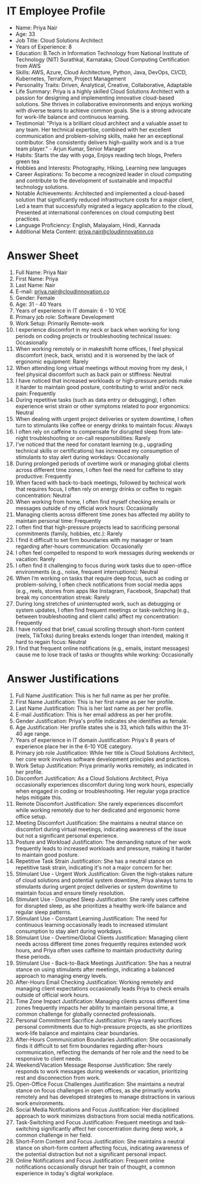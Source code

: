# IT Employee Profile

- Name: Priya Nair
- Age: 33
- Job Title: Cloud Solutions Architect
- Years of Experience: 8
- Education: B.Tech in Information Technology from National Institute of Technology (NIT) Surathkal, Karnataka;  Cloud Computing Certification from AWS
- Skills: AWS, Azure, Cloud Architecture, Python, Java, DevOps, CI/CD, Kubernetes, Terraform,  Project Management
- Personality Traits:  Driven,  Analytical,  Creative,  Collaborative,  Adaptable
- Life Summary: Priya is a highly skilled Cloud Solutions Architect with a passion for designing and implementing innovative cloud-based solutions. She thrives in collaborative environments and enjoys working with diverse teams to achieve common goals.  She is a strong advocate for work-life balance and continuous learning.
- Testimonial: "Priya is a brilliant cloud architect and a valuable asset to any team. Her technical expertise, combined with her excellent communication and problem-solving skills, make her an exceptional contributor. She consistently delivers high-quality work and is a true team player." -  Arjun Kumar, Senior Manager
- Habits:  Starts the day with yoga,  Enjoys reading tech blogs,  Prefers green tea
- Hobbies and Interests:  Photography,  Hiking,  Learning new languages
- Career Aspirations: To become a recognized leader in cloud computing and contribute to the development of sustainable and impactful technology solutions.
- Notable Achievements:  Architected and implemented a cloud-based solution that significantly reduced infrastructure costs for a major client,  Led a team that successfully migrated a legacy application to the cloud,  Presented at international conferences on cloud computing best practices.
- Language Proficiency: English, Malayalam, Hindi, Kannada
- Additional Meta Content: priya.nair@cloudinnovation.co

# Answer Sheet

1. Full Name: Priya Nair
2. First Name: Priya
3. Last Name: Nair
4. E-mail: priya.nair@cloudinnovation.co
5. Gender: Female
6. Age: 31 - 40 Years
7. Years of experience in IT domain: 6 - 10 YOE
8. Primary job role: Software Development
9. Work Setup: Primarily Remote-work
10. I experience discomfort in my neck or back when working for long periods on coding projects or troubleshooting technical issues: Occasionally
11. When working remotely or in makeshift home offices, I feel physical discomfort (neck, back, wrists) and it is worsened by the lack of ergonomic equipment: Rarely
12. When attending long virtual meetings without moving from my desk, I feel physical discomfort such as back pain or stiffness: Neutral
13. I have noticed that increased workloads or high-pressure periods make it harder to maintain good posture, contributing to wrist and/or neck pain: Frequently
14. During repetitive tasks (such as data entry or debugging), I often experience wrist strain or other symptoms related to poor ergonomics: Neutral
15. When dealing with urgent project deliveries or system downtime, I often turn to stimulants like coffee or energy drinks to maintain focus: Always
16. I often rely on caffeine to compensate for disrupted sleep from late-night troubleshooting or on-call responsibilities: Rarely
17. I’ve noticed that the need for constant learning (e.g., upgrading technical skills or certifications) has increased my consumption of stimulants to stay alert during workdays: Occasionally
18. During prolonged periods of overtime work or managing global clients across different time zones, I often feel the need for caffeine to stay productive: Frequently
19. When faced with back-to-back meetings, followed by technical work that requires focus, I often rely on energy drinks or coffee to regain concentration: Neutral
20. When working from home, I often find myself checking emails or messages outside of my official work hours: Occasionally
21. Managing clients across different time zones has affected my ability to maintain personal time: Frequently
22. I often find that high-pressure projects lead to sacrificing personal commitments (family, hobbies, etc.): Rarely
23. I find it difficult to set firm boundaries with my manager or team regarding after-hours communication: Occasionally
24. I often feel compelled to respond to work messages during weekends or vacation: Rarely
25. I often find it challenging to focus during work tasks due to open-office environments (e.g., noise, frequent interruptions): Neutral
26. When I’m working on tasks that require deep focus, such as coding or problem-solving, I often check notifications from social media apps (e.g., reels, stories from apps like Instagram, Facebook, Snapchat) that break my concentration streak: Rarely
27. During long stretches of uninterrupted work, such as debugging or system updates, I often find frequent meetings or task-switching (e.g., between troubleshooting and client calls) affect my concentration: Frequently
28. I have noticed that brief, casual scrolling through short-form content (reels, TikToks) during breaks extends longer than intended, making it hard to regain focus: Neutral
29. I find that frequent online notifications (e.g., emails, instant messages) cause me to lose track of tasks or thoughts while working: Occasionally


# Answer Justifications

1. Full Name Justification: This is her full name as per her profile.
2. First Name Justification: This is her first name as per her profile.
3. Last Name Justification: This is her last name as per her profile.
4. E-mail Justification: This is her email address as per her profile.
5. Gender Justification:  Priya's profile indicates she identifies as female.
6. Age Justification: Her profile states she is 33, which falls within the 31-40 age range.
7. Years of experience in IT domain Justification: Priya's 8 years of experience place her in the 6-10 YOE category.
8. Primary job role Justification: While her title is Cloud Solutions Architect, her core work involves software development principles and practices.
9. Work Setup Justification: Priya primarily works remotely, as indicated in her profile.
10. Discomfort Justification:  As a Cloud Solutions Architect, Priya occasionally experiences discomfort during long work hours, especially when engaged in coding or troubleshooting.  Her regular yoga practice helps mitigate this.
11. Remote Discomfort Justification: She rarely experiences discomfort while working remotely due to her dedicated and ergonomic home office setup.
12. Meeting Discomfort Justification: She maintains a neutral stance on discomfort during virtual meetings, indicating awareness of the issue but not a significant personal experience.
13. Posture and Workload Justification:  The demanding nature of her work frequently leads to increased workloads and pressure, making it harder to maintain good posture.
14. Repetitive Task Strain Justification: She has a neutral stance on repetitive task strain, indicating it's not a major concern for her.
15. Stimulant Use - Urgent Work Justification:  Given the high-stakes nature of cloud solutions and potential system downtime, Priya always turns to stimulants during urgent project deliveries or system downtime to maintain focus and ensure timely resolution.
16. Stimulant Use - Disrupted Sleep Justification: She rarely uses caffeine for disrupted sleep, as she prioritizes a healthy work-life balance and regular sleep patterns.
17. Stimulant Use - Constant Learning Justification:  The need for continuous learning occasionally leads to increased stimulant consumption to stay alert during workdays.
18. Stimulant Use - Overtime/Global Clients Justification:  Managing client needs across different time zones frequently requires extended work hours, and Priya often uses caffeine to maintain productivity during these periods.
19. Stimulant Use - Back-to-Back Meetings Justification: She has a neutral stance on using stimulants after meetings, indicating a balanced approach to managing energy levels.
20. After-Hours Email Checking Justification:  Working remotely and managing client expectations occasionally leads Priya to check emails outside of official work hours.
21. Time Zone Impact Justification:  Managing clients across different time zones frequently impacts her ability to maintain personal time, a common challenge for globally connected professionals.
22. Personal Commitment Sacrifice Justification:  Priya rarely sacrifices personal commitments due to high-pressure projects, as she prioritizes work-life balance and maintains clear boundaries.
23. After-Hours Communication Boundaries Justification:  She occasionally finds it difficult to set firm boundaries regarding after-hours communication, reflecting the demands of her role and the need to be responsive to client needs.
24. Weekend/Vacation Message Response Justification:  She rarely responds to work messages during weekends or vacation, prioritizing rest and disconnection from work.
25. Open-Office Focus Challenges Justification: She maintains a neutral stance on focus challenges in open offices, as she primarily works remotely and has developed strategies to manage distractions in various work environments.
26. Social Media Notifications and Focus Justification: Her disciplined approach to work minimizes distractions from social media notifications.
27. Task-Switching and Focus Justification:  Frequent meetings and task-switching significantly affect her concentration during deep work, a common challenge in her field.
28. Short-Form Content and Focus Justification: She maintains a neutral stance on short-form content affecting focus, indicating awareness of the potential distraction but not a significant personal impact.
29. Online Notifications and Focus Justification:  Frequent online notifications occasionally disrupt her train of thought, a common experience in today's digital workplace.